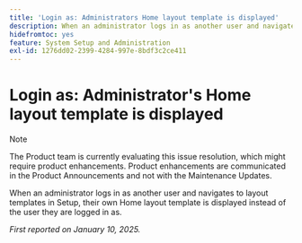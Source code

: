 ```yaml
---
title: 'Login as: Administrators Home layout template is displayed'
description: When an administrator logs in as another user and navigates to layout templates in Setup, their own Home layout template is displayed instead of the user they are logged in as.
hidefromtoc: yes
feature: System Setup and Administration
exl-id: 1276dd02-2399-4284-997e-8bdf3c2ce411
---
```

# Login as: Administrator's Home layout template is displayed

>[!NOTE]
>
>The Product team is currently evaluating this issue resolution, which might require product enhancements. Product enhancements are communicated in the Product Announcements and not with the Maintenance Updates.

When an administrator logs in as another user and navigates to layout templates in Setup, their own Home layout template is displayed instead of the user they are logged in as.

_First reported on January 10, 2025._
